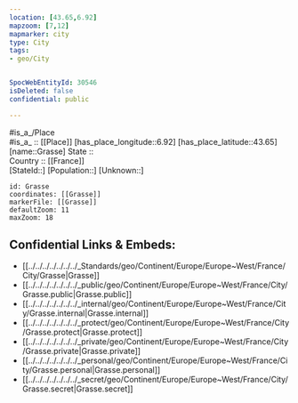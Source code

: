 ```yaml
---
location: [43.65,6.92] 
mapzoom: [7,12] 
mapmarker: city 
type: City
tags:
- geo/City


SpocWebEntityId: 30546
isDeleted: false
confidential: public

---
```

#is_a_/Place  
#is_a_ :: [[Place]] 
[has_place_longitude::6.92] 
[has_place_latitude::43.65] 
[name::Grasse] 
State ::  
Country :: [[France]]  
[StateId::] 
[Population::] 
[Unknown::] 


```leaflet
id: Grasse
coordinates: [[Grasse]] 
markerFile: [[Grasse]] 
defaultZoom: 11 
maxZoom: 18
```


## Confidential Links & Embeds: 
- [[../../../../../../../_Standards/geo/Continent/Europe/Europe~West/France/City/Grasse|Grasse]] 
- [[../../../../../../../_public/geo/Continent/Europe/Europe~West/France/City/Grasse.public|Grasse.public]] 
- [[../../../../../../../_internal/geo/Continent/Europe/Europe~West/France/City/Grasse.internal|Grasse.internal]] 
- [[../../../../../../../_protect/geo/Continent/Europe/Europe~West/France/City/Grasse.protect|Grasse.protect]] 
- [[../../../../../../../_private/geo/Continent/Europe/Europe~West/France/City/Grasse.private|Grasse.private]] 
- [[../../../../../../../_personal/geo/Continent/Europe/Europe~West/France/City/Grasse.personal|Grasse.personal]] 
- [[../../../../../../../_secret/geo/Continent/Europe/Europe~West/France/City/Grasse.secret|Grasse.secret]] 
